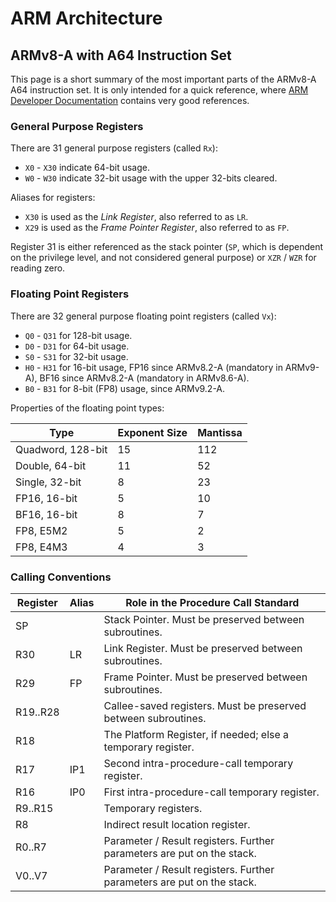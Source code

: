# ARM Architecture

## ARMv8-A with A64 Instruction Set

This page is a short summary of the most important parts of the ARMv8-A A64
instruction set. It is only intended for a quick reference, where [ARM Developer
Documentation](https://developer.arm.com/documentation) contains very good
references.

### General Purpose Registers

There are 31 general purpose registers (called `Rx`):

* `X0` - `X30` indicate 64-bit usage.
* `W0` - `W30` indicate 32-bit usage with the upper 32-bits cleared.

Aliases for registers:

* `X30` is used as the _Link Register_, also referred to as `LR`.
* `X29` is used as the _Frame Pointer Register_, also referred to as `FP`.

Register 31 is either referenced as the stack pointer (`SP`, which is dependent
on the privilege level, and not considered general purpose) or `XZR` / `WZR` for
reading zero.

### Floating Point Registers

There are 32 general purpose floating point registers (called `Vx`):

* `Q0` - `Q31` for 128-bit usage.
* `D0` - `D31` for 64-bit usage.
* `S0` - `S31` for 32-bit usage.
* `H0` - `H31` for 16-bit usage, FP16 since ARMv8.2-A (mandatory in ARMv9-A),
  BF16 since ARMv8.2-A (mandatory in ARMv8.6-A).
* `B0` - `B31` for 8-bit (FP8) usage, since ARMv9.2-A.

Properties of the floating point types:

| Type              | Exponent Size | Mantissa |
| ----------------- | ------------- | -------- |
| Quadword, 128-bit | 15            | 112      |
| Double, 64-bit    | 11            | 52       |
| Single, 32-bit    | 8             | 23       |
| FP16, 16-bit      | 5             | 10       |
| BF16, 16-bit      | 8             | 7        |
| FP8, E5M2         | 5             | 2        |
| FP8, E4M3         | 4             | 3        |

### Calling Conventions

| Register | Alias | Role in the Procedure Call Standard                                    |
| -------- | ----- | ---------------------------------------------------------------------- |
| SP       |       | Stack Pointer. Must be preserved between subroutines.                  |
| R30      | LR    | Link Register. Must be preserved between subroutines.                  |
| R29      | FP    | Frame Pointer. Must be preserved between subroutines.                  |
| R19..R28 |       | Callee-saved registers. Must be preserved between subroutines.         |
| R18      |       | The Platform Register, if needed; else a temporary register.           |
| R17      | IP1   | Second intra-procedure-call temporary register.                        |
| R16      | IP0   | First intra-procedure-call temporary register.                         |
| R9..R15  |       | Temporary registers.                                                   |
| R8       |       | Indirect result location register.                                     |
| R0..R7   |       | Parameter / Result registers. Further parameters are put on the stack. |
| V0..V7   |       | Parameter / Result registers. Further parameters are put on the stack. |
